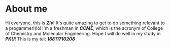 # About me
Hi everyone, this is **_Ziv_**!
It's quite amazing to get to do something relevant to a progammer!(lol
I'm a freshman in **_CCME_**, which is the acronym of College of Chemistry and Molecular Engineering.
Hope I will do well in my study in **_PKU_**!
This is my tel: **_18811710208_**

